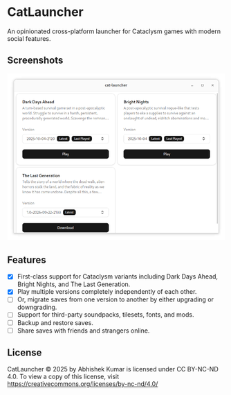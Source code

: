 # CatLauncher

An opinionated cross-platform launcher for Cataclysm games with modern social features.

## Screenshots

![Main Screen](/screenshots/main-screen.png?raw=true "Main Screen")

## Features

- [x] First-class support for Cataclysm variants including Dark Days Ahead, Bright Nights, and The Last Generation.
- [x] Play multiple versions completely independently of each other.
- [ ] Or, migrate saves from one version to another by either upgrading or downgrading.
- [ ] Support for third-party soundpacks, tilesets, fonts, and mods.
- [ ] Backup and restore saves.
- [ ] Share saves with friends and strangers online.

## License

CatLauncher © 2025 by Abhishek Kumar is licensed under CC BY-NC-ND 4.0. To view a copy of this license, visit https://creativecommons.org/licenses/by-nc-nd/4.0/
